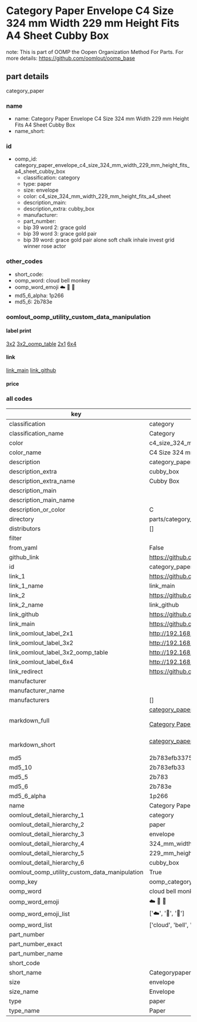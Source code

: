 # Category Paper Envelope C4 Size 324 mm Width 229 mm Height Fits A4 Sheet Cubby Box  

note: This is part of OOMP the Oopen Organization Method For Parts. For more details: https://github.com/oomlout/oomp_base

##  part details
  



category_paper



### name
* name: Category Paper Envelope C4 Size 324 mm Width 229 mm Height Fits A4 Sheet Cubby Box
* name_short: 
### id
* oomp_id: category_paper_envelope_c4_size_324_mm_width_229_mm_height_fits_a4_sheet_cubby_box
  * classification: category
  * type: paper
  * size: envelope
  * color: c4_size_324_mm_width_229_mm_height_fits_a4_sheet
  * description_main: 
  * description_extra: cubby_box
  * manufacturer: 
  * part_number: 
  * bip 39 word 2: grace gold
  * bip 39 word 3: grace gold pair
  * bip 39 word: grace gold pair alone soft chalk inhale invest grid winner rose actor

### other_codes
* short_code: 
* oomp_word: cloud bell monkey
* oomp_word_emoji :cloud: :bell: :monkey:
* md5_6_alpha: 1p266
* md5_6: 2b783e






### oomlout_oomp_utility_custom_data_manipulation
#### label print
[3x2](http://192.168.1.245:1112/?label=oomp%201p266)
[3x2_oomp_table](http://192.168.1.108:1112/?label=oomp%201p266)
[2x1](http://192.168.1.242:1112/?label=oomp%201p266)
[6x4](http://192.168.1.55:1112/?label=oomp%201p266)    

#### link

[link_main](https://github.com/oomlout/oomlout_oomp_version_1_messy/tree/main/parts/category_paper_envelope_c4_size_324_mm_width_229_mm_height_fits_a4_sheet_cubby_box) [link_github](https://github.com/oomlout/oomlout_oomp_version_1_messy/tree/main/parts/category_paper_envelope_c4_size_324_mm_width_229_mm_height_fits_a4_sheet_cubby_box)                             

#### price







### all codes 
| key | value |  
| --- | --- |  
| classification | category |  
| classification_name | Category |  
| color | c4_size_324_mm_width_229_mm_height_fits_a4_sheet |  
| color_name | C4 Size 324 mm Width 229 mm Height Fits A4 Sheet |  
| description | category_paper |  
| description_extra | cubby_box |  
| description_extra_name | Cubby Box |  
| description_main |  |  
| description_main_name |  |  
| description_or_color | C  |  
| directory | parts/category_paper_envelope_c4_size_324_mm_width_229_mm_height_fits_a4_sheet_cubby_box |  
| distributors | [] |  
| filter |  |  
| from_yaml | False |  
| github_link | https://github.com/oomlout/oomlout_oomp_part_src/tree/main/parts/category_paper_envelope_c4_size_324_mm_width_229_mm_height_fits_a4_sheet_cubby_box |  
| id | category_paper_envelope_c4_size_324_mm_width_229_mm_height_fits_a4_sheet_cubby_box |  
| link_1 | https://github.com/oomlout/oomlout_oomp_version_1_messy/tree/main/parts/category_paper_envelope_c4_size_324_mm_width_229_mm_height_fits_a4_sheet_cubby_box |  
| link_1_name | link_main |  
| link_2 | https://github.com/oomlout/oomlout_oomp_version_1_messy/tree/main/parts/category_paper_envelope_c4_size_324_mm_width_229_mm_height_fits_a4_sheet_cubby_box |  
| link_2_name | link_github |  
| link_github | https://github.com/oomlout/oomlout_oomp_version_1_messy/tree/main/parts/category_paper_envelope_c4_size_324_mm_width_229_mm_height_fits_a4_sheet_cubby_box |  
| link_main | https://github.com/oomlout/oomlout_oomp_version_1_messy/tree/main/parts/category_paper_envelope_c4_size_324_mm_width_229_mm_height_fits_a4_sheet_cubby_box |  
| link_oomlout_label_2x1 | http://192.168.1.242:1112/?label=oomp%201p266 |  
| link_oomlout_label_3x2 | http://192.168.1.245:1112/?label=oomp%201p266 |  
| link_oomlout_label_3x2_oomp_table | http://192.168.1.108:1112/?label=oomp%201p266 |  
| link_oomlout_label_6x4 | http://192.168.1.55:1112/?label=oomp%201p266 |  
| link_redirect | https://github.com/oomlout/oomlout_oomp_version_1_messy/tree/main/parts/category_paper_envelope_c4_size_324_mm_width_229_mm_height_fits_a4_sheet_cubby_box |  
| manufacturer |  |  
| manufacturer_name |  |  
| manufacturers | [] |  
| markdown_full | [category_paper_envelope_c4_size_324_mm_width_229_mm_height_fits_a4_sheet_cubby_box](none)<br>[](none)<br>[Category Paper Envelope C4 Size 324 Mm Width 229 Mm Height Fits A4 Sheet Cubby Box](none)<br><br> |  
| markdown_short | [category_paper_envelope_c4_size_324_mm_width_229_mm_height_fits_a4_sheet_cubby_box](none)<br><br> |  
| md5 | 2b783efb3375ee7497e7206f3e19132b |  
| md5_10 | 2b783efb33 |  
| md5_5 | 2b783 |  
| md5_6 | 2b783e |  
| md5_6_alpha | 1p266 |  
| name | Category Paper Envelope C4 Size 324 mm Width 229 mm Height Fits A4 Sheet Cubby Box |  
| oomlout_detail_hierarchy_1 | category |  
| oomlout_detail_hierarchy_2 | paper |  
| oomlout_detail_hierarchy_3 | envelope |  
| oomlout_detail_hierarchy_4 | 324_mm_width |  
| oomlout_detail_hierarchy_5 | 229_mm_height |  
| oomlout_detail_hierarchy_6 | cubby_box |  
| oomlout_oomp_utility_custom_data_manipulation | True |  
| oomp_key | oomp_category_paper_envelope_c4_size_324_mm_width_229_mm_height_fits_a4_sheet_cubby_box |  
| oomp_word | cloud bell monkey |  
| oomp_word_emoji | :cloud: :bell: :monkey: |  
| oomp_word_emoji_list | [':cloud:', ':bell:', ':monkey:'] |  
| oomp_word_list | ['cloud', 'bell', 'monkey'] |  
| part_number |  |  
| part_number_exact |  |  
| part_number_name |  |  
| short_code |  |  
| short_name | Categorypaper |  
| size | envelope |  
| size_name | Envelope |  
| type | paper |  
| type_name | Paper |  
